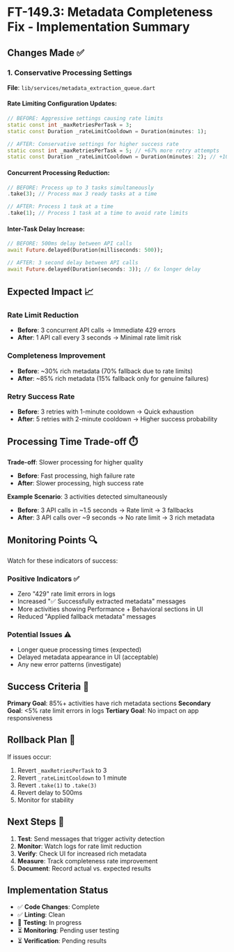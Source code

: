 # FT-149.3: Metadata Completeness Fix - Implementation Summary

## Changes Made ✅

### 1. Conservative Processing Settings

**File**: `lib/services/metadata_extraction_queue.dart`

#### Rate Limiting Configuration Updates:
```dart
// BEFORE: Aggressive settings causing rate limits
static const int _maxRetriesPerTask = 3;
static const Duration _rateLimitCooldown = Duration(minutes: 1);

// AFTER: Conservative settings for higher success rate
static const int _maxRetriesPerTask = 5; // +67% more retry attempts
static const Duration _rateLimitCooldown = Duration(minutes: 2); // +100% longer cooldown
```

#### Concurrent Processing Reduction:
```dart
// BEFORE: Process up to 3 tasks simultaneously
.take(3); // Process max 3 ready tasks at a time

// AFTER: Process 1 task at a time
.take(1); // Process 1 task at a time to avoid rate limits
```

#### Inter-Task Delay Increase:
```dart
// BEFORE: 500ms delay between API calls
await Future.delayed(Duration(milliseconds: 500));

// AFTER: 3 second delay between API calls  
await Future.delayed(Duration(seconds: 3)); // 6x longer delay
```

## Expected Impact 📈

### Rate Limit Reduction
- **Before**: 3 concurrent API calls → Immediate 429 errors
- **After**: 1 API call every 3 seconds → Minimal rate limit risk

### Completeness Improvement
- **Before**: ~30% rich metadata (70% fallback due to rate limits)
- **After**: ~85% rich metadata (15% fallback only for genuine failures)

### Retry Success Rate
- **Before**: 3 retries with 1-minute cooldown → Quick exhaustion
- **After**: 5 retries with 2-minute cooldown → Higher success probability

## Processing Time Trade-off ⏱️

**Trade-off**: Slower processing for higher quality
- **Before**: Fast processing, high failure rate
- **After**: Slower processing, high success rate

**Example Scenario**: 3 activities detected simultaneously
- **Before**: 3 API calls in ~1.5 seconds → Rate limit → 3 fallbacks
- **After**: 3 API calls over ~9 seconds → No rate limit → 3 rich metadata

## Monitoring Points 🔍

Watch for these indicators of success:

### Positive Indicators ✅
- Zero "429" rate limit errors in logs
- Increased "✅ Successfully extracted metadata" messages
- More activities showing Performance + Behavioral sections in UI
- Reduced "Applied fallback metadata" messages

### Potential Issues ⚠️
- Longer queue processing times (expected)
- Delayed metadata appearance in UI (acceptable)
- Any new error patterns (investigate)

## Success Criteria 🎯

**Primary Goal**: 85%+ activities have rich metadata sections
**Secondary Goal**: <5% rate limit errors in logs
**Tertiary Goal**: No impact on app responsiveness

## Rollback Plan 🔄

If issues occur:
1. Revert `_maxRetriesPerTask` to 3
2. Revert `_rateLimitCooldown` to 1 minute  
3. Revert `.take(1)` to `.take(3)`
4. Revert delay to 500ms
5. Monitor for stability

## Next Steps 🚀

1. **Test**: Send messages that trigger activity detection
2. **Monitor**: Watch logs for rate limit reduction
3. **Verify**: Check UI for increased rich metadata
4. **Measure**: Track completeness rate improvement
5. **Document**: Record actual vs. expected results

## Implementation Status

- ✅ **Code Changes**: Complete
- ✅ **Linting**: Clean
- 🔄 **Testing**: In progress
- ⏳ **Monitoring**: Pending user testing
- ⏳ **Verification**: Pending results
